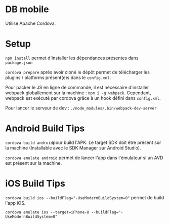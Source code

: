 # DB mobile

Utilise Apache Cordova.

# Setup

`npm install` permet d'installer les dépendances présentes dans `package.json`

`cordova prepare` après avoir cloné le dépôt permet de télécharger les plugins / platforms présent(e)s dans le `config.xml`.

Pour packer le JS en ligne de commande, il est nécessaire d'installer webpack globallement sur la machine : `npm i -g webpack`. Cependant, webpack est exécuté par cordova grâce à un hook défini dans `config.xml`.

Pour lancer le serveur de dev : `./node_modules/.bin/webpack-dev-server`


# Android Build Tips

`cordova build android`pour build l'APK. Le target SDK doit être présent sur la machine (Installable avec le SDK Manager sur Android Studio).

`cordova emulate android` permet de lancer l'app dans l'émulateur si un AVD est présent sur la machine.

# iOS Build Tips

`cordova build ios --buildFlag="-UseModernBuildSystem=0"` permet de build l'app iOS.

 `cordova emulate ios --target=iPhone-8 --buildFlag="-UseModernBuildSystem=0"`